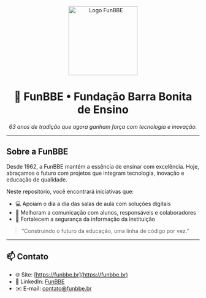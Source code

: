 <p align="center">
  <img src="/img/logo.png" alt="Logo FunBBE" width="180">
</p>

<h1 align="center">🦁 FunBBE • Fundação Barra Bonita de Ensino</h1>

<p align="center"><em>63 anos de tradição que agora ganham força com tecnologia e inovação.</em></p>

---

## Sobre a FunBBE

Desde 1962, a FunBBE mantém a essência de ensinar com excelência. Hoje, abraçamos o futuro com projetos que integram tecnologia, inovação e educação de qualidade.

Neste repositório, você encontrará iniciativas que:

- 💻 Apoiam o dia a dia das salas de aula com soluções digitais  
- 🤝 Melhoram a comunicação com alunos, responsáveis e colaboradores  
- 🔐 Fortalecem a segurança da informação da instituição  

> “Construindo o futuro da educação, uma linha de código por vez.”

---

## 📫 Contato

- 🌐 Site: [https://funbbe.br](https://funbbe.br)  
- 💼 LinkedIn: [FunBBE](https://br.linkedin.com/company/funbbe)  
- ✉️ E-mail: contato@funbbe.br
